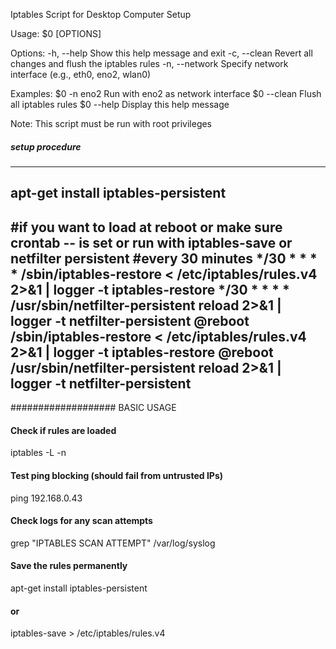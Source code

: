 Iptables Script for Desktop Computer Setup

Usage: $0 [OPTIONS]

Options:
  -h, --help      Show this help message and exit
  -c, --clean     Revert all changes and flush the iptables rules
  -n, --network   Specify network interface (e.g., eth0, eno2, wlan0)

Examples:
  $0 -n eno2      Run with eno2 as network interface
  $0 --clean      Flush all iptables rules
  $0 --help       Display this help message

Note: This script must be run with root privileges

##### setup procedure
 ------------------------------------------------------------------------------------
 apt-get install iptables-persistent
 ------------------------------------------------------------------------------------
 #if you want to load at reboot or make sure crontab -- is set or run with iptables-save or netfilter persistent
 #every 30 minutes
 */30 * * * * /sbin/iptables-restore < /etc/iptables/rules.v4 2>&1 | logger -t iptables-restore
 */30 * * * * /usr/sbin/netfilter-persistent reload 2>&1 | logger -t netfilter-persistent
 @reboot /sbin/iptables-restore < /etc/iptables/rules.v4 2>&1 | logger -t iptables-restore
 @reboot /usr/sbin/netfilter-persistent reload 2>&1 | logger -t netfilter-persistent
 ------------------------------------------------------------------------------------

################### BASIC USAGE 

#### Check if rules are loaded
iptables -L -n

#### Test ping blocking (should fail from untrusted IPs)
ping 192.168.0.43

#### Check logs for any scan attempts
grep "IPTABLES SCAN ATTEMPT" /var/log/syslog

#### Save the rules permanently
apt-get install iptables-persistent
#### or
iptables-save > /etc/iptables/rules.v4
